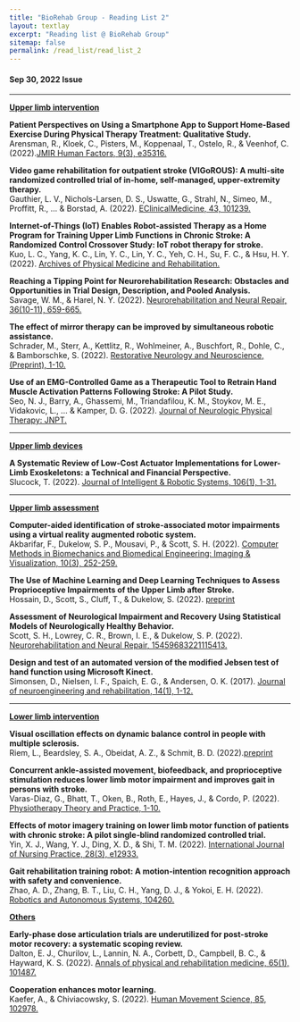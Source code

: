 ```yaml
---
title: "BioRehab Group - Reading List 2"
layout: textlay
excerpt: "Reading list @ BioRehab Group"
sitemap: false
permalink: /read_list/read_list_2
---
```


#### Sep 30, 2022 Issue 

---

<b><ins>Upper limb intervention </ins> </b>

**Patient Perspectives on Using a Smartphone App to Support Home-Based Exercise During Physical Therapy Treatment: Qualitative Study.** <br>Arensman, R., Kloek, C., Pisters, M., Koppenaal, T., Ostelo, R., & Veenhof, C. (2022).[JMIR Human Factors, 9(3), e35316.](https://humanfactors.jmir.org/2022/3/e35316/)

**Video game rehabilitation for outpatient stroke (VIGoROUS): A multi-site randomized controlled trial of in-home, self-managed, upper-extremity therapy.** <br> Gauthier, L. V., Nichols-Larsen, D. S., Uswatte, G., Strahl, N., Simeo, M., Proffitt, R., ... & Borstad, A. (2022). [EClinicalMedicine, 43, 101239.](https://www.sciencedirect.com/science/article/pii/S2589537021005204)

**Internet-of-Things (IoT) Enables Robot-assisted Therapy as a Home Program for Training Upper Limb Functions in Chronic Stroke: A Randomized Control Crossover Study: IoT robot therapy for stroke.** <br> Kuo, L. C., Yang, K. C., Lin, Y. C., Lin, Y. C., Yeh, C. H., Su, F. C., & Hsu, H. Y. (2022). [Archives of Physical Medicine and Rehabilitation.](https://www.sciencedirect.com/science/article/pii/S000399932201591X)

**Reaching a Tipping Point for Neurorehabilitation Research: Obstacles and Opportunities in Trial Design, Description, and Pooled Analysis.** <br> Savage, W. M., & Harel, N. Y. (2022). [Neurorehabilitation and Neural Repair, 36(10-11), 659-665.](https://doi.org/10.1177/15459683221124112) 

**The effect of mirror therapy can be improved by simultaneous robotic assistance.** <br> Schrader, M., Sterr, A., Kettlitz, R., Wohlmeiner, A., Buschfort, R., Dohle, C., & Bamborschke, S. (2022). [Restorative Neurology and Neuroscience, (Preprint), 1-10.](https://content.iospress.com/articles/restorative-neurology-and-neuroscience/rnn221263) 

**Use of an EMG-Controlled Game as a Therapeutic Tool to Retrain Hand Muscle Activation Patterns Following Stroke: A Pilot Study.** <br> Seo, N. J., Barry, A., Ghassemi, M., Triandafilou, K. M., Stoykov, M. E., Vidakovic, L., ... & Kamper, D. G. (2022). [Journal of Neurologic Physical Therapy: JNPT.](https://doi.org/10.1097/NPT.0000000000000398) 

---

<b><ins>Upper limb devices </ins></b>

**A Systematic Review of Low-Cost Actuator Implementations for Lower-Limb Exoskeletons: a Technical and Financial Perspective.** <br>
Slucock, T. (2022). [Journal of Intelligent & Robotic Systems, 106(1), 1-31.](https://link.springer.com/article/10.1007/s10846-022-01695-0) 

---

<b><ins>Upper limb assessment </ins></b>

**Computer-aided identification of stroke-associated motor impairments using a virtual reality augmented robotic system.** <br>
Akbarifar, F., Dukelow, S. P., Mousavi, P., & Scott, S. H. (2022). [Computer Methods in Biomechanics and Biomedical Engineering: Imaging & Visualization, 10(3), 252-259.](https://doi.org/10.1080/21681163.2021.2009377) 

**The Use of Machine Learning and Deep Learning Techniques to Assess Proprioceptive Impairments of the Upper Limb after Stroke.** <br>
Hossain, D., Scott, S., Cluff, T., & Dukelow, S. (2022). [preprint](https://doi.org/10.21203/rs.3.rs-1514146/v1)

**Assessment of Neurological Impairment and Recovery Using Statistical Models of Neurologically Healthy Behavior.** <br>
Scott, S. H., Lowrey, C. R., Brown, I. E., & Dukelow, S. P. (2022). [Neurorehabilitation and Neural Repair, 15459683221115413.](https://doi.org/10.1177/15459683221115413) 

**Design and test of an automated version of the modified Jebsen test of hand function using Microsoft Kinect.** <br> Simonsen, D., Nielsen, I. F., Spaich, E. G., & Andersen, O. K. (2017). [Journal of neuroengineering and rehabilitation, 14(1), 1-12.](https://doi.org/10.1186/s12984-017-0250-1) 

--- 

<b><ins>Lower limb intervention </ins></b>

**Visual oscillation effects on dynamic balance control in people with multiple sclerosis.** <br> Riem, L., Beardsley, S. A., Obeidat, A. Z., & Schmit, B. D. (2022).[preprint](https://doi.org/10.21203/rs.3.rs-1458974/v1)  

**Concurrent ankle-assisted movement, biofeedback, and proprioceptive stimulation reduces lower limb motor impairment and improves gait in persons with stroke.** <br> Varas-Diaz, G., Bhatt, T., Oken, B., Roth, E., Hayes, J., & Cordo, P. (2022). [Physiotherapy Theory and Practice, 1-10.](https://doi.org/10.1080/09593985.2022.2122763) 

**Effects of motor imagery training on lower limb motor function of patients with chronic stroke: A pilot single‐blind randomized controlled trial.** <br> Yin, X. J., Wang, Y. J., Ding, X. D., & Shi, T. M. (2022). [International Journal of Nursing Practice, 28(3), e12933.](https://doi.org/10.1111/ijn.12933) 

**Gait rehabilitation training robot: A motion-intention recognition approach with safety and convenience.** <br> Zhao, A. D., Zhang, B. T., Liu, C. H., Yang, D. J., & Yokoi, E. H. (2022). [Robotics and Autonomous Systems, 104260.](https://doi.org/10.1016/j.robot.2022.104260) 

<b><ins>Others </ins></b>

**Early-phase dose articulation trials are underutilized for post-stroke motor recovery: a systematic scoping review.** <br> Dalton, E. J., Churilov, L., Lannin, N. A., Corbett, D., Campbell, B. C., & Hayward, K. S. (2022). [Annals of physical and rehabilitation medicine, 65(1), 101487.](https://doi.org/10.1016/j.rehab.2021.101487) 

**Cooperation enhances motor learning.** <br> Kaefer, A., & Chiviacowsky, S. (2022). [Human Movement Science, 85, 102978.](https://doi.org/10.1016/j.humov.2022.102978) 